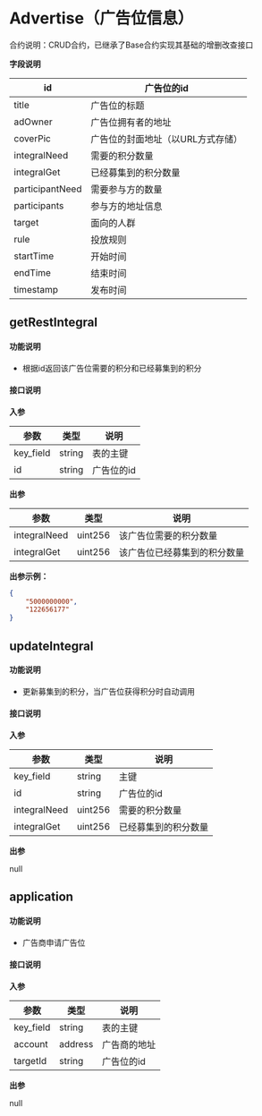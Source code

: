 # Advertise（广告位信息）
合约说明：CRUD合约，已继承了Base合约实现其基础的增删改查接口

**字段说明**

| id              | 广告位的id                        |
| --------------- | --------------------------------- |
| title           | 广告位的标题                      |
| adOwner         | 广告位拥有者的地址                |
| coverPic        | 广告位的封面地址（以URL方式存储） |
| integralNeed    | 需要的积分数量                    |
| integralGet     | 已经募集到的积分数量              |
| participantNeed | 需要参与方的数量                  |
| participants    | 参与方的地址信息                  |
| target          | 面向的人群                        |
| rule            | 投放规则                          |
| startTime       | 开始时间                          |
| endTime         | 结束时间                          |
| timestamp       | 发布时间                          |



## getRestIntegral

#### 功能说明

* 根据id返回该广告位需要的积分和已经募集到的积分

#### 接口说明

**入参**

| 参数      | 类型   | 说明       |
| --------- | ------ | ---------- |
| key_field | string | 表的主键   |
| id        | string | 广告位的id |

**出参**

| 参数         | 类型    | 说明                         |
| ------------ | ------- | ---------------------------- |
| integralNeed | uint256 | 该广告位需要的积分数量       |
| integralGet  | uint256 | 该广告位已经募集到的积分数量 |

**出参示例：**

```json
{
    "5000000000",
    "122656177"
}
```

###  



## updateIntegral

#### 功能说明

* 更新募集到的积分，当广告位获得积分时自动调用

#### 接口说明

**入参**

| 参数         | 类型    | 说明                 |
| ------------ | ------- | -------------------- |
| key_field    | string  | 主键                 |
| id           | string  | 广告位的id           |
| integralNeed | uint256 | 需要的积分数量       |
| integralGet  | uint256 | 已经募集到的积分数量 |

**出参**

null

###  

## application

#### 功能说明

* 广告商申请广告位

#### 接口说明

**入参**

| 参数      | 类型    | 说明         |
| --------- | ------- | ------------ |
| key_field | string  | 表的主键     |
| account   | address | 广告商的地址 |
| targetId  | string  | 广告位的id   |

**出参**

null

###  



###  